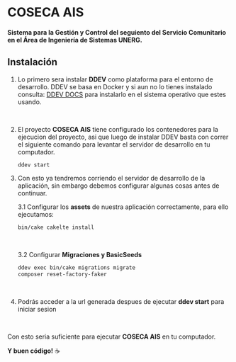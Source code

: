 # COSECA AIS

<h4>Sistema para la Gestión y Control del seguiento del Servicio Comunitario en el Área de Ingeniería de Sistemas UNERG. </h4>


## Instalación

1. Lo primero sera instalar **DDEV** como plataforma para el entorno de desarrollo. DDEV se basa en Docker y si aun no lo tienes instalado consulta: [DDEV DOCS](https://ddev.readthedocs.io/en/stable/users/install/ddev-installation/) para instalarlo en el sistema operativo que estes usando.

<br>

2. El proyecto **COSECA AIS** tiene configurado los contenedores para la ejecucion del proyecto, asi que luego de instalar DDEV basta con correr el siguiente comando para levantar el servidor de desarrollo en tu computador.

    ```bash
    ddev start
    ```

3. Con esto ya tendremos corriendo el servidor de desarrollo de la aplicación, sin embargo debemos configurar algunas cosas antes de continuar.

   3.1 Configurar los **assets** de nuestra aplicación correctamente, para ello ejecutamos:
    <br>
    ```bash
    bin/cake cakelte install
    ```
    <br>

    3.2 Configurar **Migraciones y BasicSeeds**

    ```bash
    ddev exec bin/cake migrations migrate
    composer reset-factory-faker
    ```
    <br>
4. Podrás acceder a la url generada despues de ejecutar **ddev start** para iniciar sesion

<br>

Con esto seria suficiente para ejecutar **COSECA AIS** en tu computador.

**Y buen código!** :coffee:
